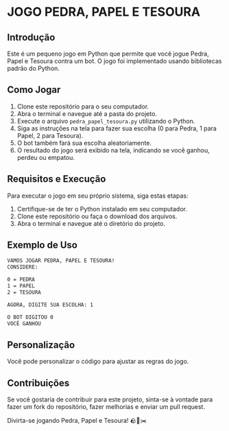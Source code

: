 # JOGO PEDRA, PAPEL E TESOURA

## Introdução

Este é um pequeno jogo em Python que permite que você jogue Pedra, Papel e Tesoura contra um bot. O jogo foi implementado usando bibliotecas padrão do Python.

## Como Jogar

1. Clone este repositório para o seu computador.
2. Abra o terminal e navegue até a pasta do projeto.
3. Execute o arquivo `pedra_papel_tesoura.py` utilizando o Python.
4. Siga as instruções na tela para fazer sua escolha (0 para Pedra, 1 para Papel, 2 para Tesoura).
5. O bot também fará sua escolha aleatoriamente.
6. O resultado do jogo será exibido na tela, indicando se você ganhou, perdeu ou empatou.

## Requisitos e Execução 

Para executar o jogo em seu próprio sistema, siga estas etapas:

1. Certifique-se de ter o Python instalado em seu computador.
2. Clone este repositório ou faça o download dos arquivos.
3. Abra o terminal e navegue até o diretório do projeto.
   
## Exemplo de Uso

```bash
VAMOS JOGAR PEDRA, PAPEL E TESOURA!
CONSIDERE:

0 = PEDRA
1 = PAPEL
2 = TESOURA

AGORA, DIGITE SUA ESCOLHA: 1

O BOT DIGITOU 0
VOCÊ GANHOU
```

## Personalização

Você pode personalizar o código para ajustar as regras do jogo.

## Contribuições

Se você gostaria de contribuir para este projeto, sinta-se à vontade para fazer um fork do repositório, fazer melhorias e enviar um pull request.

Divirta-se jogando Pedra, Papel e Tesoura! 🪨📜✂️
